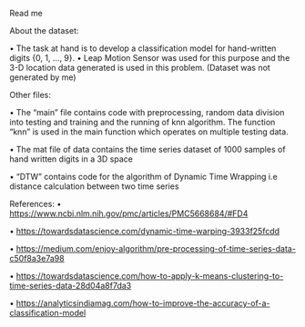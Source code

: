 
Read me 

About the dataset:

• The task at hand is to develop a classification model for hand-written digits {0, 1, ..., 9}.
• Leap Motion Sensor was used for this purpose and the 3-D location data generated
is used in this problem. (Dataset was not generated by me)

Other files:

•	The “main” file contains code with preprocessing, random data division into testing and training and the running of knn algorithm. The function “knn” is used in the main function which operates on multiple testing data.

•	The mat file of data contains the time series dataset of 1000 samples of hand written digits in a 3D space

•	“DTW” contains code for the algorithm of Dynamic Time Wrapping i.e distance calculation between two time series 

References:
• https://www.ncbi.nlm.nih.gov/pmc/articles/PMC5668684/#FD4

• https://towardsdatascience.com/dynamic-time-warping-3933f25fcdd

• https://medium.com/enjoy-algorithm/pre-processing-of-time-series-data-c50f8a3e7a98

• https://towardsdatascience.com/how-to-apply-k-means-clustering-to-time-series-data-28d04a8f7da3

• https://analyticsindiamag.com/how-to-improve-the-accuracy-of-a-classification-model
